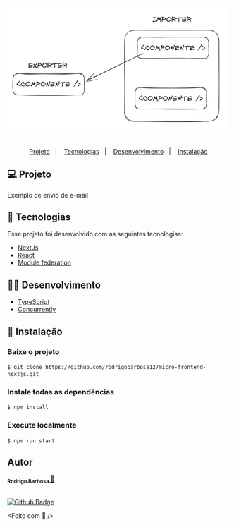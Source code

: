 <p align="center">
    <img 
      alt="API Node" 
      title="API Node" 
      width="500"
      src="image.png" 
    />
</p>

<h1></h1>

<p align="center">
  <a href="#-projeto">Projeto</a>&nbsp;&nbsp;&nbsp;|&nbsp;&nbsp;&nbsp;
  <a href="#-tecnologias">Tecnologias</a>&nbsp;&nbsp;&nbsp;|&nbsp;&nbsp;&nbsp;
  <a href="#-desenvolvimento">Desenvolvimento</a>&nbsp;&nbsp;&nbsp;|&nbsp;&nbsp;&nbsp;
  <a href="#-instalação">Instalação</a>
</p>


## 💻 Projeto

Exemplo de envio de e-mail


## 🚀 Tecnologias

Esse projeto foi desenvolvido com as seguintes tecnologias:

- [NextJs](https://nextjs.org/)
- [React](https://react.dev/)
- [Module federation](https://www.npmjs.com/package/@module-federation/nextjs-mf)


## 🧑‍🔧 Desenvolvimento

- [TypeScript](https://www.typescriptlang.org/)
- [Concurrently](https://www.npmjs.com/package/concurrently)

## 🧩 Instalação

### Baixe o projeto
    $ git clone https://github.com/rodrigobarbosa12/micro-frontend-nextjs.git

### Instale todas as dependências
    $ npm install

### Execute localmente
    $ npm run start


## Autor

<a href="https://www.linkedin.com/in/rodrigo-barbosa-7a1429157/">
 <sub>
    <b>Rodrigo Barbosa</b>
 </sub>
</a>
<a href="#" title="Rocket">🚀</a>

 <br />
 <br />

[![Github Badge](https://img.shields.io/github/followers/rodrigobarbosa12?style=social&link=https://github.com/rodrigobarbosa12)](https://github.com/rodrigobarbosa12)

<Feito com 💙 />
